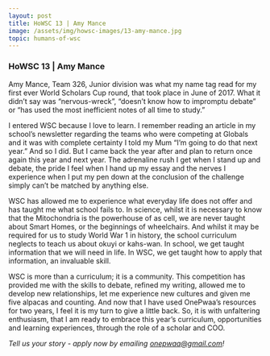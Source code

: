 ```yaml
---
layout: post
title: HoWSC 13 | Amy Mance
image: /assets/img/howsc-images/13-amy-mance.jpg
topic: humans-of-wsc
---
```


### HoWSC 13 | Amy Mance

Amy Mance, Team 326, Junior division was what my name tag read for my first ever World Scholars Cup round, that took place in June of 2017. What it didn’t say was “nervous-wreck”, “doesn’t know how to impromptu debate” or “has used the most inefficient notes of all time to study.”   

I entered WSC because I love to learn. I remember reading an article in my school’s newsletter regarding the teams who were competing at Globals and it was with complete certainty I told my Mum “I’m going to do that next year.” And so I did. But I came back the year after and plan to return once again this year and next year. The adrenaline rush I get when I stand up and debate, the pride I feel when I hand up my essay and the nerves I experience when I put my pen down at the conclusion of the challenge simply can’t be matched by anything else.  

WSC has allowed me to experience what everyday life does not offer and has taught me what school fails to. In science, whilst it is necessary to know that the Mitochondria is the powerhouse of as cell, we are never taught about Smart Homes, or the beginnings of wheelchairs. And whilst it may be required for us to study World War 1 in history, the school curriculum neglects to teach us about okuyi or kahs-wan. In school, we get taught information that we will need in life. In WSC, we get taught how to apply that information, an invaluable skill.  

WSC is more than a curriculum; it is a community. This competition has provided me with the skills to debate, refined my writing, allowed me to develop new relationships, let me experience new cultures and given me five alpacas and counting. And now that I have used OnePwaa’s resources for two years, I feel it is my turn to give a little back. So, it is with unfaltering enthusiasm, that I am ready to embrace this year’s curriculum, opportunities and learning experiences, through the role of a scholar and COO.

*Tell us your story - apply now by emailing [onepwaa@gmail.com](mailto:onepwaa@gmail.com)!*


